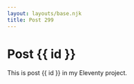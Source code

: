 ```yaml
---
layout: layouts/base.njk
title: Post 299
---
```


# Post {{ id }}

This is post {{ id }} in my Eleventy project.
